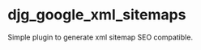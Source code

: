 djg_google_xml_sitemaps
=======================

Simple plugin to generate xml sitemap SEO compatible.